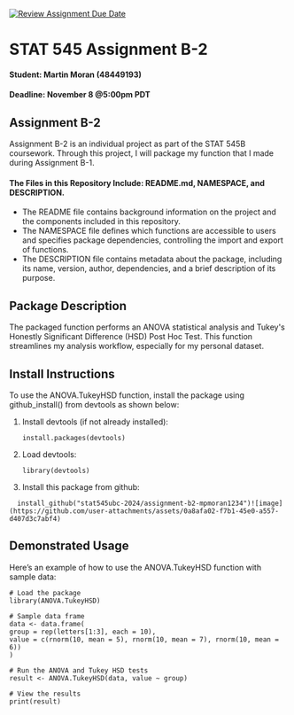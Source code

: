 [![Review Assignment Due Date](https://classroom.github.com/assets/deadline-readme-button-22041afd0340ce965d47ae6ef1cefeee28c7c493a6346c4f15d667ab976d596c.svg)](https://classroom.github.com/a/jH1Ixftw)

# STAT 545 Assignment B-2
#### Student: Martin Moran (48449193)
#### Deadline: November 8 @5:00pm PDT

## Assignment B-2
Assignment B-2 is an individual project as part of the STAT 545B coursework. Through this project, I will package my function that I made during Assignment B-1.

#### The Files in this Repository Include: README.md, NAMESPACE, and DESCRIPTION. 
* The README file contains background information on the project and the components included in this repository.
* The NAMESPACE file defines which functions are accessible to users and specifies package dependencies, controlling the import and export of functions.
* The DESCRIPTION file contains metadata about the package, including its name, version, author, dependencies, and a brief description of its purpose.

## Package Description
The packaged function performs an ANOVA statistical analysis and Tukey's Honestly Significant Difference (HSD) Post Hoc Test. This function streamlines my analysis workflow, especially for my personal dataset.

## Install Instructions
To use the ANOVA.TukeyHSD function, install the package using github_install() from devtools as shown below:
1. Install devtools (if not already installed):
   ```{r}
   install.packages(devtools)
   ```
2. Load devtools:
   ```{r}
   library(devtools)
   ```
3. Install this package from github:
  ```{r}
    install_github("stat545ubc-2024/assignment-b2-mpmoran1234")![image](https://github.com/user-attachments/assets/0a8afa02-f7b1-45e0-a557-d407d3c7abf4)
  ```

## Demonstrated Usage
Here’s an example of how to use the ANOVA.TukeyHSD function with sample data:
```{r}
# Load the package
library(ANOVA.TukeyHSD)
  
# Sample data frame
data <- data.frame(
group = rep(letters[1:3], each = 10),
value = c(rnorm(10, mean = 5), rnorm(10, mean = 7), rnorm(10, mean = 6))
)
  
# Run the ANOVA and Tukey HSD tests
result <- ANOVA.TukeyHSD(data, value ~ group)
  
# View the results
print(result)
```
